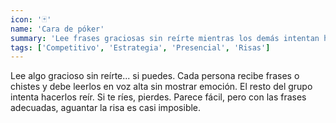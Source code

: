 ```yaml
---
icon: '🃏'
name: 'Cara de póker'
summary: 'Lee frases graciosas sin reírte mientras los demás intentan hacerte perder la compostura.'
tags: ['Competitivo', 'Estrategia', 'Presencial', 'Risas']
---
```


Lee algo gracioso sin reírte... si puedes. Cada persona recibe frases o chistes
y debe leerlos en voz alta sin mostrar emoción. El resto del grupo intenta
hacerlos reír. Si te ríes, pierdes. Parece fácil, pero con las frases adecuadas,
aguantar la risa es casi imposible.
